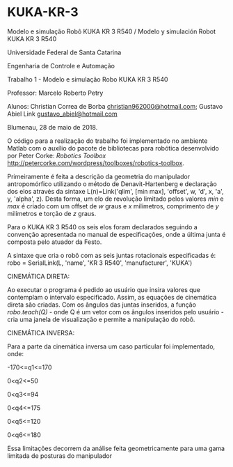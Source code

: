 # KUKA-KR-3
Modelo e simulação Robô KUKA KR 3 R540 / Modelo y simulación Robot KUKA KR 3 R540

Universidade Federal de Santa Catarina

Engenharia de Controle e Automação

Trabalho 1 - Modelo e simulação Robo KUKA KR 3 R540

Professor: Marcelo Roberto Petry

Alunos: Christian Correa de Borba <christian962000@hotmail.com>; Gustavo Abiel Link <gustavo_abiel@hotmail.com>

Blumenau, 28 de maio de 2018.

O código para a realização do trabalho foi implementado no ambiente Matlab com o auxílio do pacote de bibliotecas para robótica desenvolvido por Peter Corke: _Robotics Toolbox_ <http://petercorke.com/wordpress/toolboxes/robotics-toolbox>.

Primeiramente é feita a descrição da geometria do manipulador antropomórfico utilizando o método de Denavit-Hartenberg e declaração dos elos através da sintaxe L(n)=Link('qlim', [min max], 'offset', w, 'd', x, 'a', y, 'alpha', z). 
Desta forma, um elo de revolução limitado pelos valores _min_ e _max_ é criado com um offset de _w_ graus e _x_ milímetros, comprimento de _y_ milímetros e torção de _z_ graus.

Para o KUKA KR 3 R540 os seis elos foram declarados seguindo a convenção apresentada no manual de especificações, onde a última junta é composta pelo atuador da Festo.

A sintaxe que cria o robô com as seis juntas rotacionais especificadas é: robo = SerialLink(L, 'name', 'KR 3 R540', 'manufacturer', 'KUKA')

CINEMÁTICA DIRETA:

Ao executar o programa é pedido ao usuário que insira valores que contemplam o intervalo especificado. Assim, as equações de cinemática direta são criadas. Com os ângulos das juntas inseridos, a função _robo.teach(Q)_ - onde Q é um vetor com os ângulos inseridos pelo usuário - cria uma janela de visualização e permite a manipulação do robô. 

CINEMÁTICA INVERSA:

Para a parte da cinemática inversa um caso particular foi implementado, onde:

-170<=q1<=170

0<q2<=50

0<q3<=94

0<q4<=175

0<q5<=120

0<q6<=180

Essa limitações decorrem da análise feita geometricamente para uma gama limitada de posturas do manipulador


